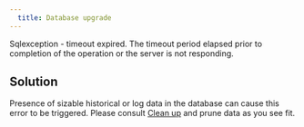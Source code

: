 ```yaml
---
  title: Database upgrade
---
```

Sqlexception - timeout expired. The timeout period elapsed prior to completion of the operation or the server is not responding.
## Solution
Presence of sizable historical or log data in the database can cause this error to be triggered. Please consult [Clean up](/rdm/windows/commands/administration/) and prune data as you see fit.
